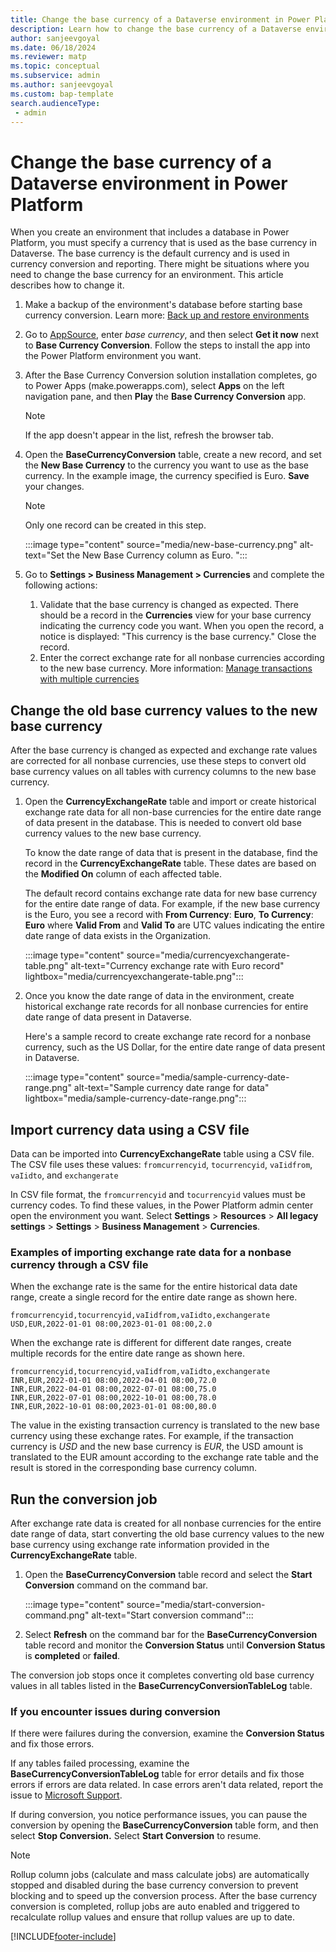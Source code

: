 ```yaml
---
title: Change the base currency of a Dataverse environment in Power Platform
description: Learn how to change the base currency of a Dataverse environment in Power Platform.
author: sanjeevgoyal
ms.date: 06/18/2024
ms.reviewer: matp
ms.topic: conceptual
ms.subservice: admin
ms.author: sanjeevgoyal
ms.custom: bap-template
search.audienceType: 
 - admin
---
```

# Change the base currency of a Dataverse environment in Power Platform

When you create an environment that includes a database in Power Platform, you must specify a currency that is used as the base currency in Dataverse. The base currency is the default currency and is used in currency conversion and reporting. There might be situations where you need to change the base currency for an environment. This article describes how to change it.

1. Make a backup of the environment's database before starting base currency conversion. Learn more: [Back up and restore environments](backup-restore-environments.md)

1. Go to [AppSource](https://appsource.microsoft.com/), enter *base currency*, and then select **Get it now** next to **Base Currency Conversion**. Follow the steps to install the app into the Power Platform environment you want.

1. After the Base Currency Conversion solution installation completes, go to Power Apps (make.powerapps.com), select **Apps** on the left navigation pane, and then **Play** the **Base Currency Conversion** app.

   > [!NOTE]
   > If the app doesn't appear in the list, refresh the browser tab.

1. Open the **BaseCurrencyConversion** table, create a new record, and set the **New Base Currency** to the currency you want to use as the base currency. In the example image, the currency specified is Euro. **Save** your changes.

   > [!NOTE]
   > Only one record can be created in this step.

   :::image type="content" source="media/new-base-currency.png" alt-text="Set the New Base Currency column as Euro. ":::
   
1. Go to **Settings > Business Management > Currencies** and complete the following actions:
   1.	Validate that the base currency is changed as expected. There should be a record in the **Currencies** view for your base currency indicating the currency code you want. When you open the record, a notice is displayed: "This currency is the base currency." Close the record.
   2.	Enter the correct exchange rate for all nonbase currencies according to the new base currency. More information: [Manage transactions with multiple currencies](manage-transactions-with-multiple-currencies.md)

## Change the old base currency values to the new base currency

After the base currency is changed as expected and exchange rate values are corrected for all nonbase currencies, use these steps to convert old base currency values on all tables with currency columns to the new base currency.

1. Open the **CurrencyExchangeRate** table and import or create historical exchange rate data for all non-base currencies for the entire date range of data present in the database. This is needed to convert old base currency values to the new base currency.

   To know the date range of data that is present in the database, find the record in the **CurrencyExchangeRate** table. These dates are based on the **Modified On** column of each affected table.

   The default record contains exchange rate data for new base currency for the entire date range of data. For example, if the new base currency is the Euro, you see a record with **From Currency**: **Euro**, **To Currency**: **Euro** where **Valid From** and **Valid To** are UTC values indicating the entire date range of data exists in the Organization.

   :::image type="content" source="media/currencyexchangerate-table.png" alt-text="Currency exchange rate with Euro record" lightbox="media/currencyexchangerate-table.png":::

1. Once you know the date range of data in the environment, create historical exchange rate records for all nonbase currencies for  entire date range of data present in Dataverse.

   Here's a sample record to create exchange rate record for a nonbase currency, such as the US Dollar, for the entire date range of data present in Dataverse.

   :::image type="content" source="media/sample-currency-date-range.png" alt-text="Sample currency date range for data" lightbox="media/sample-currency-date-range.png":::

## Import currency data using a CSV file

Data can be imported into **CurrencyExchangeRate** table using a CSV file. The CSV file uses these values: `fromcurrencyid`, `tocurrencyid`, `vaIidfrom`, `vaIidto`, and `exchangerate`

In CSV file format, the `fromcurrencyid` and `tocurrencyid` values must be currency codes. To find these values, in the Power Platform admin center open the environment you want. Select **Settings** > **Resources** >  **All legacy settings** >  **Settings** > **Business Management** > **Currencies**.

### Examples of importing exchange rate data for a nonbase currency through a CSV file

When the exchange rate is the same for the entire historical data date range, create a single record for the entire date range as shown here.

`fromcurrencyid,tocurrencyid,vaIidfrom,vaIidto,exchangerate USD,EUR,2022-01-01 08:00,2023-01-01 08:00,2.0`

When the exchange rate is different for different date ranges, create multiple records for the entire date range as shown here.

```properties
fromcurrencyid,tocurrencyid,vaIidfrom,vaIidto,exchangerate INR,EUR,2022-01-01 08:00,2022-04-01 08:00,72.0
INR,EUR,2022-04-01 08:00,2022-07-01 08:00,75.0
INR,EUR,2022-07-01 08:00,2022-10-01 08:00,78.0
INR,EUR,2022-10-01 08:00,2023-01-01 08:00,80.0
```

The value in the existing transaction currency is translated to the new base currency using these exchange rates. For example, if the transaction currency is *USD* and the new base currency is *EUR*, the USD amount is translated to the EUR amount according to the exchange rate table and the result is stored in the corresponding base currency column.

## Run the conversion job

After exchange rate data is created for all nonbase currencies for the entire date range of data, start converting the old base currency values to the new base currency using exchange rate information provided in the **CurrencyExchangeRate** table.

1. Open the **BaseCurrencyConversion** table record and select the **Start Conversion** command on the command bar.

   :::image type="content" source="media/start-conversion-command.png" alt-text="Start conversion command":::

2. Select **Refresh** on the command bar for the **BaseCurrencyConversion** table record and monitor the **Conversion Status** until **Conversion Status** is **completed** or **failed**.

The conversion job stops once it completes converting old base currency values in all tables listed in the **BaseCurrencyConversionTableLog** table.

### If you encounter issues during conversion

If there were failures during the conversion, examine the **Conversion Status** and fix those errors.

If any tables failed processing, examine the **BaseCurrencyConversionTableLog** table for error details and fix those errors if errors are data related. In case errors aren't data related, report the issue to [Microsoft Support](get-help-support.md).

If during conversion, you notice performance issues, you can pause the conversion by opening the **BaseCurrencyConversion** table form, and then select **Stop Conversion.** Select **Start Conversion** to resume.

> [!NOTE]
> Rollup column jobs (calculate and mass calculate jobs) are automatically stopped and disabled during the base currency conversion to prevent blocking and to speed up the conversion process. After the base currency conversion is completed, rollup jobs are auto enabled and triggered to recalculate rollup values and ensure that rollup values are up to date.

[!INCLUDE[footer-include](../includes/footer-banner.md)]
